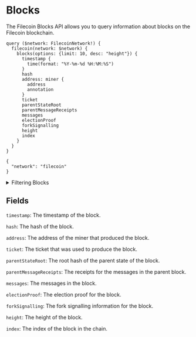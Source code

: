 # Blocks

The Filecoin Blocks API allows you to query information about blocks on the Filecoin blockchain.


```
query ($network: FilecoinNetwork!) {
  filecoin(network: $network) {
    blocks(options: {limit: 10, desc: "height"}) {
      timestamp {
        time(format: "%Y-%m-%d %H:%M:%S")
      }
      hash
      address: miner {
        address
        annotation
      }
      ticket
      parentStateRoot
      parentMessageReceipts
      messages
      electionProof
      forkSignalling
      height
      index
    }
  }
}

{
  "network": "filecoin"
}
```
<details><summary>Filtering Blocks</summary>

`any`: This field allows you to filter blocks by any of the other fields in the response. For example, you could use the any field to filter blocks by timestamp, hash, or address.

`blockHash`: This field allows you to filter blocks by their hash.

`blockIndex`: This field allows you to filter blocks by their index in the chain.

`height`: This field allows you to filter blocks by their height.

`date`: This field allows you to filter blocks by their date.

`time`: This field allows you to filter blocks by their time.

`options`: This field allows you to specify options for the query. For example, you can use the options field to specify the maximum number of results to return or the order of the blocks to return.

`miner`: This field allows you to filter blocks by the address of the miner that produced the block.


</details>

## Fields

`timestamp`: The timestamp of the block.

`hash`: The hash of the block.

`address`: The address of the miner that produced the block.

`ticket`: The ticket that was used to produce the block.

`parentStateRoot`: The root hash of the parent state of the block.

`parentMessageReceipts`: The receipts for the messages in the parent block.

`messages`: The messages in the block.

`electionProof`: The election proof for the block.

`forkSignalling`: The fork signalling information for the block.

`height`: The height of the block.

`index`: The index of the block in the chain.